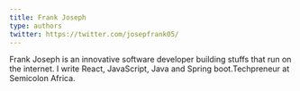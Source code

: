 ```yaml
---
title: Frank Joseph
type: authors
twitter: https://twitter.com/josepfrank05/
---
```

Frank Joseph is an innovative software developer building stuffs that run on the internet. I write React, JavaScript, Java and Spring boot.Techpreneur at Semicolon Africa.